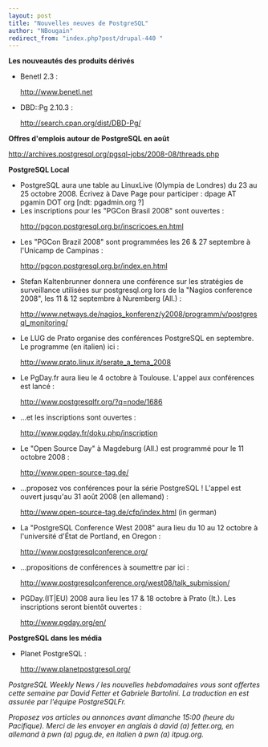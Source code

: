 ```yaml
---
layout: post
title: "Nouvelles neuves de PostgreSQL"
author: "NBougain"
redirect_from: "index.php?post/drupal-440 "
---
```




<strong>Les nouveautés des produits dérivés</strong>

<ul>

<li>Benetl 2.3&nbsp;:

<a target="_blank" href="http://www.benetl.net">http://www.benetl.net</a></li>

<li>DBD::Pg 2.10.3&nbsp;:

<a target="_blank" href="http://search.cpan.org/dist/DBD-Pg/">http://search.cpan.org/dist/DBD-Pg/</a> </li>

</ul>

<p><strong>Offres d'emplois autour de PostgreSQL en août</strong></p>

<p><a target="_blank" href="http://archives.postgresql.org/pgsql-jobs/2008-08/threads.php">http://archives.postgresql.org/pgsql-jobs/2008-08/threads.php</a></p>

<p><strong>PostgreSQL Local</strong></p>

<ul>

<li>PostgreSQL aura une table au LinuxLive (Olympia de Londres) du 23 au 25 octobre 2008. Écrivez à Dave Page pour participer&nbsp;: dpage AT pgamin DOT org [ndt: pgadmin.org ?]</li>

<li>Les inscriptions pour les "PGCon Brasil 2008" sont ouvertes&nbsp;:

<a target="_blank" href="http://pgcon.postgresql.org.br/inscricoes.en.html">http://pgcon.postgresql.org.br/inscricoes.en.html</a></li>

<li>Les "PGCon Brazil 2008" sont programmées les 26 &amp; 27 septembre à l'Unicamp de Campinas&nbsp;:

<a target="_blank" href="http://pgcon.postgresql.org.br/index.en.html">http://pgcon.postgresql.org.br/index.en.html</a></li>

<li>Stefan Kaltenbrunner donnera une conférence sur les stratégies de surveillance utilisées sur postgresql.org lors de la "Nagios conference 2008", les 11 &amp; 12 septembre à Nuremberg (All.)&nbsp;:

<a target="_blank" href="http://www.netways.de/nagios_konferenz/y2008/programm/v/postgresql_monitoring/">http://www.netways.de/nagios_konferenz/y2008/programm/v/postgresql_monitoring/</a></li>

<li>Le LUG de Prato organise des conférences PostgreSQL en septembre. Le programme (en italien) ici&nbsp;:

<a target="_blank" href="http://www.prato.linux.it/serate_a_tema_2008">http://www.prato.linux.it/serate_a_tema_2008</a></li>

<li>Le PgDay.fr aura lieu le 4 octobre à Toulouse. L'appel aux conférences est lancé&nbsp;:

<a target="_blank" href="http://www.postgresqlfr.org/?q=node/1686">http://www.postgresqlfr.org/?q=node/1686</a></li>

<li>...et les inscriptions sont ouvertes&nbsp;:

<a target="_blank" href="http://www.pgday.fr/doku.php/inscription">http://www.pgday.fr/doku.php/inscription</a></li>

<li>Le "Open Source Day" à Magdeburg (All.) est programmé pour le 11 octobre 2008&nbsp;:

<a target="_blank" href="http://www.open-source-tag.de/">http://www.open-source-tag.de/</a></li>

<li>...proposez vos conférences pour la série PostgreSQL&nbsp;! L'appel est ouvert jusqu'au 31 août 2008 (en allemand)&nbsp;:

<a target="_blank" href="http://www.open-source-tag.de/cfp/index.html">http://www.open-source-tag.de/cfp/index.html</a> (in german)</li>

<li>La "PostgreSQL Conference West 2008" aura lieu du 10 au 12 octobre à l'université d'État de Portland, en Oregon&nbsp;:

<a target="_blank" href="http://www.postgresqlconference.org/">http://www.postgresqlconference.org/</a></li>

<li>...propositions de conférences à soumettre par ici&nbsp;:

<a target="_blank" href="http://www.postgresqlconference.org/west08/talk_submission/">http://www.postgresqlconference.org/west08/talk_submission/</a></li>

<li>PGDay.(IT|EU) 2008 aura lieu les 17 &amp; 18 octobre à Prato (It.). Les inscriptions seront bientôt ouvertes&nbsp;:

<a target="_blank" href="http://www.pgday.org/en/">http://www.pgday.org/en/</a></li>

</ul>

<p><strong>PostgreSQL dans les média</strong></p>

<ul>

<li>Planet PostgreSQL&nbsp;:

<a target="_blank" href="http://www.planetpostgresql.org/">http://www.planetpostgresql.org/</a></li>

</ul>

<p><em>PostgreSQL Weekly News / les nouvelles hebdomadaires vous sont offertes cette semaine par David Fetter et Gabriele Bartolini. La traduction en est assurée par l'équipe PostgreSQLFr.</em></p>

<p><em>Proposez vos articles ou annonces avant dimanche 15:00 (heure du Pacifique). Merci de les envoyer en anglais à david (a) fetter.org, en allemand à pwn (a) pgug.de, en italien à pwn (a) itpug.org.</em></p>